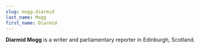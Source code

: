 ```yaml
---
slug: mogg-diarmid
last_name: Mogg
first_name: Diarmid
---
```

**Diarmid Mogg** is a writer and parliamentary reporter in Edinburgh, Scotland.